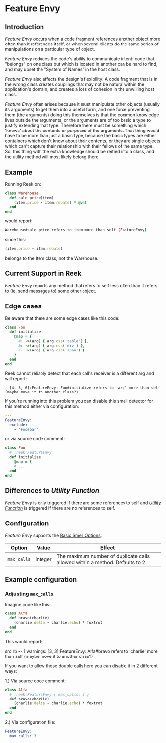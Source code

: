 # Feature Envy

## Introduction

_Feature Envy_ occurs when a code fragment references another object more often than it references itself, or when several clients do the same series of manipulations on a particular type of object.

_Feature Envy_ reduces the code's ability to communicate intent: code that "belongs" on one class but which is located in another can be hard to find, and may upset the "System of Names" in the host class.

_Feature Envy_ also affects the design's flexibility: A code fragment that is in the wrong class creates couplings that may not be natural within the application's domain, and creates a loss of cohesion in the unwilling host class.

_Feature Envy_ often arises because it must manipulate other objects (usually its arguments) to get them into a useful form, and one force preventing them (the arguments) doing this themselves is that the common knowledge lives outside the arguments, or the arguments are of too basic a type to justify extending that type. Therefore there must be something which 'knows' about the contents or purposes of the arguments.  That thing would have to be more than just a basic type, because the basic types are either containers which don't know about their contents, or they are single objects which can't capture their relationship with their fellows of the same type. So, this thing with the extra knowledge should be reified into a class, and the utility method will most likely belong there.

## Example

Running Reek on:

```Ruby
class Warehouse
  def sale_price(item)
    (item.price - item.rebate) * @vat
  end
end
```

would report:

```Bash
Warehouse#sale_price refers to item more than self (FeatureEnvy)
```

since this:

```Ruby
(item.price - item.rebate)
```

belongs to the Item class, not the Warehouse.

## Current Support in Reek

_Feature Envy_ reports any method that refers to self less often than it refers to (ie. send messages to) some other object.

## Edge cases

Be aware that there are some edge cases like this code:

```Ruby
class Foo
  def initialize
    @map = {
      a: ->(arg) { arg.css('table') },
      b: ->(arg) { arg.css('div') },
      c: ->(arg) { arg.css('span') }
    }
  end
end
```

Reek cannot reliably detect that each call's receiver is a different arg and will report:

```
  [4, 5, 6]:FeatureEnvy: Foo#initialize refers to 'arg' more than self (maybe move it to another class?)
```

If you're running into this problem you can disable this smell detector for this method either via
configuration:

```Yaml
---
FeatureEnvy:
  exclude:
    - 'Foo#bar'
```

or via source code comment:

```Ruby
class Foo
  # :reek:FeatureEnvy
  def initialize
    @map = {
    # ....
  end
end
```

## Differences to _Utility Function_

_Feature Envy_ is only triggered if there are some references to self and _[Utility Function](Utility-Function.md)_ is triggered if there are no references to self.

## Configuration

_Feature Envy_ supports the [Basic Smell Options](Basic-Smell-Options.md).

Option | Value | Effect
-------|-------|-------
`max_calls` |  integer | The maximum number of duplicate calls allowed within a method. Defaults to 2.


## Example configuration

### Adjusting `max_calls`

Imagine code like this:

```ruby
class Alfa
  def bravo(charlie)
    (charlie.delta - charlie.echo) * foxtrot
  end
end
```

This would report:

>>
src.rb -- 1 warnings:
  [3, 3]:FeatureEnvy: Alfa#bravo refers to 'charlie' more than self (maybe move it to another class?)

If you want to allow those double calls here you can disable it in 2 different ways:

1.) Via source code comment:

```ruby
class Alfa
  # :reek:FeatureEnvy { max_calls: 3 }
  def bravo(charlie)
    (charlie.delta - charlie.echo) * foxtrot
  end
end
```

2.) Via configuration file:

```yaml
FeatureEnvy:
  max_calls: 3
```
